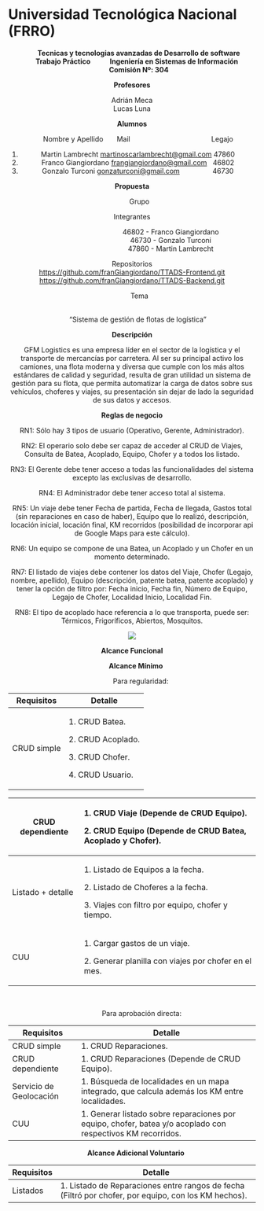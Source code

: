# Universidad Tecnológica Nacional  (FRRO)
				
 <div align="center"> 
   


&nbsp; &nbsp;&nbsp;&nbsp;&nbsp;&nbsp;&nbsp;&nbsp;**Tecnicas y tecnologias avanzadas de Desarrollo de software**
&nbsp; &nbsp;&nbsp;&nbsp;&nbsp;&nbsp;&nbsp;&nbsp;**Trabajo Práctico**
&nbsp; &nbsp;&nbsp;&nbsp;&nbsp;&nbsp;&nbsp;&nbsp;**Ingeniería en Sistemas de Información**
&nbsp; &nbsp;&nbsp;&nbsp;&nbsp;&nbsp;&nbsp;&nbsp;**Comisión Nº: 304**


**Profesores**

Adrián Meca <br> Lucas Luna

**Alumnos**
<div style="margin-left: 25px;">
  
 Nombre y Apellido </t> &nbsp;&nbsp;&nbsp;&nbsp;&nbsp;&nbsp;Mail &nbsp;&nbsp;&nbsp;&nbsp;&nbsp;&nbsp;&nbsp;&nbsp;&nbsp;&nbsp;&nbsp;&nbsp;&nbsp;&nbsp;&nbsp;&nbsp;&nbsp;&nbsp;&nbsp;&nbsp;&nbsp;&nbsp;&nbsp;&nbsp;&nbsp;&nbsp;&nbsp;&nbsp;&nbsp;&nbsp;&nbsp;&nbsp;&nbsp;&nbsp;&nbsp;&nbsp;&nbsp;&nbsp;&nbsp;&nbsp;&nbsp;Legajo
</div>

1. Martin Lambrecht <martinoscarlambrecht@gmail.com> 47860
1. Franco Giangiordano <frangiangiordano@gmail.com> &nbsp; 46802
1. Gonzalo Turconi <gonzaturconi@gmail.com> &nbsp; &nbsp; &nbsp;&nbsp;&nbsp;&nbsp;&nbsp;&nbsp;&nbsp;&nbsp;&nbsp;&nbsp;&nbsp;&nbsp;46730

<a name="_page2_x72.00_y72.00"></a>**Propuesta**

<div style="margin-left: 30px;">
  <a name="_page2_x72.00_y112.50"></a>Grupo
</div>

<p align="center"> 
  <a name="_page2_x72.00_y172.09"></a>Integrantes<br>
  
  &nbsp;&nbsp;&nbsp;&nbsp;&nbsp;&nbsp;&nbsp;&nbsp;&nbsp;&nbsp;&nbsp;&nbsp;&nbsp;&nbsp;&nbsp;&nbsp;&nbsp;&nbsp;&nbsp;&nbsp;&nbsp;&nbsp;&nbsp;&nbsp;&nbsp;&nbsp;&nbsp;&nbsp;&nbsp;&nbsp;&nbsp;&nbsp;&nbsp;&nbsp;&nbsp;&nbsp;&nbsp;&nbsp;&nbsp;&nbsp;46802 - Franco Giangiordano 
  <br> &nbsp;&nbsp;&nbsp;&nbsp;&nbsp;&nbsp;&nbsp;&nbsp;&nbsp;&nbsp;&nbsp;&nbsp;&nbsp;&nbsp;&nbsp;&nbsp;&nbsp;&nbsp;&nbsp;&nbsp;&nbsp;&nbsp;&nbsp;&nbsp;&nbsp;&nbsp;&nbsp;&nbsp;&nbsp;&nbsp;&nbsp;&nbsp;&nbsp;&nbsp;&nbsp;&nbsp;&nbsp;&nbsp;&nbsp;&nbsp;46730 - Gonzalo Turconi 
  <br> &nbsp;&nbsp;&nbsp;&nbsp;&nbsp;&nbsp;&nbsp;&nbsp;&nbsp;&nbsp;&nbsp;&nbsp;&nbsp;&nbsp;&nbsp;&nbsp;&nbsp;&nbsp;&nbsp;&nbsp;&nbsp;&nbsp;&nbsp;&nbsp;&nbsp;&nbsp;&nbsp;&nbsp;&nbsp;&nbsp;&nbsp;&nbsp;&nbsp;&nbsp;&nbsp;&nbsp;&nbsp;&nbsp;&nbsp;&nbsp;47860 - Martin Lambrecht  
  
  <a name="_page2_x72.00_y303.65"></a>Repositorios<br>
  [https://github.com/franGiangiordano/TTADS-Frontend.git ](https://github.com/franGiangiordano/TTADS-Frontend.git)<https://github.com/franGiangiordano/TTADS-Backend.git>
  
</p>
<div style="margin-left: 30px;">
      <a name="_page2_x72.00_y437.51"></a>Tema
</div>
<br>


&nbsp;&nbsp;&nbsp;&nbsp;&nbsp;&nbsp;“Sistema de gestión de flotas de logística”

<a name="_page2_x72.00_y533.53"></a>**Descripción**

GFM Logistics es una empresa líder en el sector de la logística y el transporte de mercancías por carretera. Al ser su principal activo los camiones, una flota moderna y diversa que cumple con los más altos estándares de calidad y seguridad, resulta de gran utilidad un sistema de gestión para su flota, que permita automatizar la carga de datos sobre sus vehículos, choferes y viajes, su presentación sin dejar de lado la seguridad de sus datos y accesos.

<a name="_page3_x72.00_y72.00"></a>**Reglas de negocio**

RN1: Sólo hay 3 tipos de usuario (Operativo, Gerente, Administrador).

RN2: El operario solo debe ser capaz de acceder al CRUD de Viajes, Consulta de Batea, Acoplado, Equipo, Chofer y a todos los listado.

RN3: El Gerente debe tener acceso a todas las funcionalidades del sistema excepto las exclusivas de desarrollo.

RN4: El Administrador debe tener acceso total al sistema.

RN5: Un viaje debe tener Fecha de partida, Fecha de llegada, Gastos total (sin reparaciones en caso de haber), Equipo que lo realizó, descripción, locación inicial, locación final, KM recorridos (posibilidad de incorporar api de Google Maps para este cálculo).

RN6: Un equipo se compone de una Batea, un Acoplado y un Chofer en un momento determinado.

RN7: El listado de viajes debe contener los datos del Viaje, Chofer (Legajo, nombre, apellido), Equipo (descripción, patente batea, patente acoplado) y tener la opción de filtro por: Fecha inicio, Fecha fin, Número de Equipo, Legajo de Chofer, Localidad Inicio, Localidad Fin.

RN8: El tipo de acoplado hace referencia a lo que transporta, puede ser: Térmicos, Frigoríficos, Abiertos, Mosquitos.

![](Aspose.Words.505997ea-e615-4f41-90a4-e8fe94ef404e.002.jpeg)

<a name="_page4_x72.00_y526.31"></a>**Alcance Funcional**
<br>

&nbsp;&nbsp;&nbsp;&nbsp;<a name="_page4_x72.00_y576.91"></a>**Alcance Mínimo**
<br>

&nbsp;&nbsp;&nbsp;&nbsp;&nbsp;&nbsp;&nbsp;&nbsp;&nbsp;Para regularidad:



|**Requisitos**|**Detalle**|
| - | - |
|CRUD simple|<p>1. CRUD Batea.</p><p>2. CRUD Acoplado.</p><p>3. CRUD Chofer.</p><p>4. CRUD Usuario.</p>|



|CRUD dependiente|<p>1. CRUD Viaje (Depende de CRUD Equipo).</p><p>2. CRUD Equipo (Depende de CRUD Batea, Acoplado y Chofer).</p>|
| - | :- |
|Listado + detalle|<p>1. Listado de Equipos a la fecha.</p><p>2. Listado de Choferes a la fecha.</p><p>3. Viajes con filtro por equipo, chofer y tiempo.</p>|
|CUU|<p>1. Cargar gastos de un viaje.</p><p>2. Generar planilla con viajes por chofer en el mes.</p>|

<br>

&nbsp;&nbsp;&nbsp;&nbsp;&nbsp;&nbsp;&nbsp;&nbsp;&nbsp;
Para aprobación directa:



|**Requisitos**|**Detalle**|
| - | - |
|CRUD simple|1\. CRUD Reparaciones.|
|CRUD dependiente|1\. CRUD Reparaciones (Depende de CRUD Equipo).|
|Servicio de Geolocación|1\. Búsqueda de localidades en un mapa integrado, que calcula además los KM entre localidades.|
|CUU|1\. Generar listado sobre reparaciones por equipo, chofer, batea y/o acoplado con respectivos KM recorridos.|

&nbsp;&nbsp;&nbsp;&nbsp;<a name="_page5_x72.00_y525.77"></a>**Alcance Adicional Voluntario**



|**Requisitos**|**Detalle**|
| - | - |
|Listados|1\. Listado de Reparaciones entre rangos de fecha (Filtró por chofer, por equipo, con los KM hechos).|



